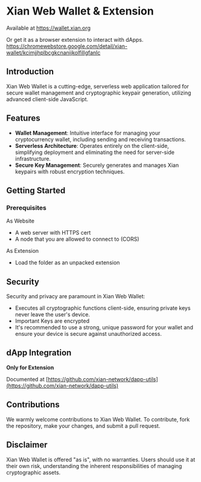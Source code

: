 # Xian Web Wallet & Extension

Available at https://wallet.xian.org

Or get it as a browser extension to interact with dApps. https://chromewebstore.google.com/detail/xian-wallet/kcimjjhplbcgkcnanijkolfillgfanlc

## Introduction
Xian Web Wallet is a cutting-edge, serverless web application tailored for secure wallet management and cryptographic keypair generation, utilizing advanced client-side JavaScript.

## Features
- **Wallet Management**: Intuitive interface for managing your cryptocurrency wallet, including sending and receiving transactions.
- **Serverless Architecture**: Operates entirely on the client-side, simplifying deployment and eliminating the need for server-side infrastructure.
- **Secure Key Management**: Securely generates and manages Xian keypairs with robust encryption techniques.

## Getting Started

### Prerequisites
As Website
- A web server with HTTPS cert
- A node that you are allowed to connect to (CORS)


As Extension
- Load the folder as an unpacked extension

## Security
Security and privacy are paramount in Xian Web Wallet:
- Executes all cryptographic functions client-side, ensuring private keys never leave the user's device.
- Important Keys are encrypted
- It's recommended to use a strong, unique password for your wallet and ensure your device is secure against unauthorized access.

## dApp Integration
**Only for Extension**

Documented at [https://github.com/xian-network/dapp-utils](https://github.com/xian-network/dapp-utils)


## Contributions
We warmly welcome contributions to Xian Web Wallet. To contribute, fork the repository, make your changes, and submit a pull request.

## Disclaimer
Xian Web Wallet is offered "as is", with no warranties. Users should use it at their own risk, understanding the inherent responsibilities of managing cryptographic assets.
